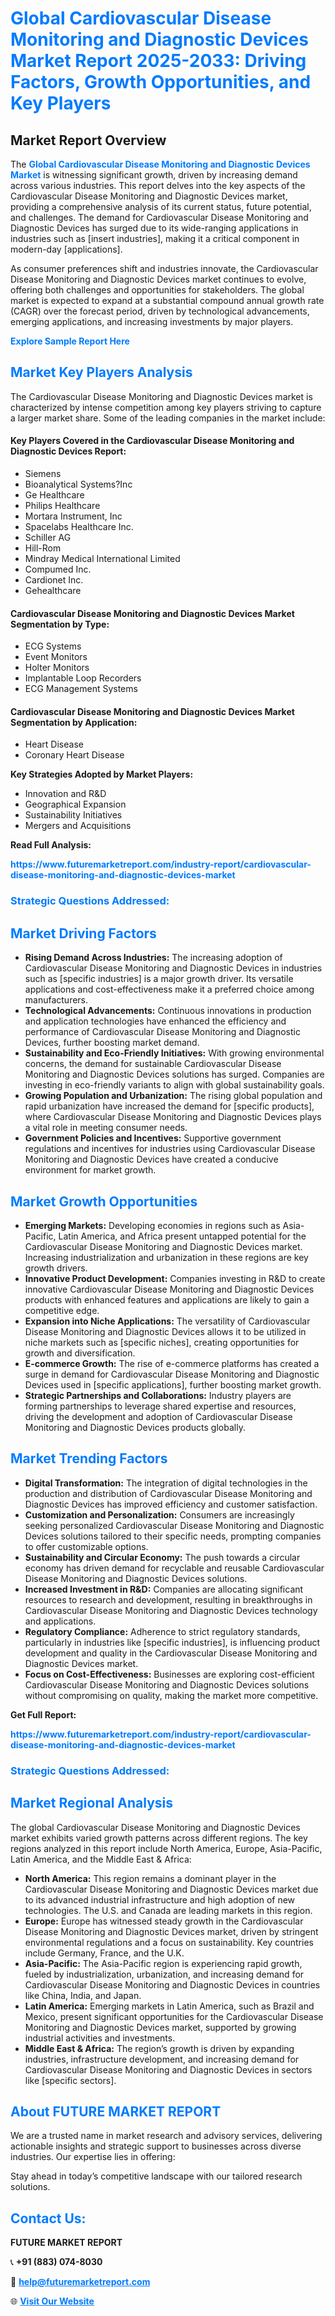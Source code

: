 <h1 style="color: #007BFF;">Global Cardiovascular Disease Monitoring and Diagnostic Devices Market Report 2025-2033: Driving Factors, Growth Opportunities, and Key Players</h1>

<section id="overview">
<h2>Market Report Overview</h2>
<p>The <a href="https://www.futuremarketreport.com/industry-report/cardiovascular-disease-monitoring-and-diagnostic-devices-market" style="color: #007BFF; text-decoration: none;"><strong>Global Cardiovascular Disease Monitoring and Diagnostic Devices Market</strong></a> is witnessing significant growth, driven by increasing demand across various industries. This report delves into the key aspects of the Cardiovascular Disease Monitoring and Diagnostic Devices market, providing a comprehensive analysis of its current status, future potential, and challenges. The demand for Cardiovascular Disease Monitoring and Diagnostic Devices has surged due to its wide-ranging applications in industries such as [insert industries], making it a critical component in modern-day [applications].</p>
<p>As consumer preferences shift and industries innovate, the Cardiovascular Disease Monitoring and Diagnostic Devices market continues to evolve, offering both challenges and opportunities for stakeholders. The global market is expected to expand at a substantial compound annual growth rate (CAGR) over the forecast period, driven by technological advancements, emerging applications, and increasing investments by major players.</p>
</section>

<section id="overview">
<p><a href="https://www.futuremarketreport.com/request-sample/reportId=62602" style="color: #007BFF; text-decoration: none;"><strong>Explore Sample Report Here</strong></a></p>
</section>

<section id="key-players">
<h2 style="color: #007BFF;">Market Key Players Analysis</h2>
<p>The Cardiovascular Disease Monitoring and Diagnostic Devices market is characterized by intense competition among key players striving to capture a larger market share. Some of the leading companies in the market include:</p>
<h4>Key Players Covered in the Cardiovascular Disease Monitoring and Diagnostic Devices Report:</h4>
<ul><li>Siemens</li><li>Bioanalytical Systems?Inc</li><li>Ge Healthcare</li><li>Philips Healthcare</li><li>Mortara Instrument, Inc</li><li>Spacelabs Healthcare Inc.</li><li>Schiller AG</li><li>Hill-Rom</li><li>Mindray Medical International Limited</li><li>Compumed Inc.</li><li>Cardionet Inc.</li><li>Gehealthcare</li></ul>
<h4>Cardiovascular Disease Monitoring and Diagnostic Devices Market Segmentation by Type:</h4>
<ul><li>ECG Systems</li><li>Event Monitors</li><li>Holter Monitors</li><li>Implantable Loop Recorders</li><li>ECG Management Systems</li></ul>

<h4>Cardiovascular Disease Monitoring and Diagnostic Devices Market Segmentation by Application:</h4>
<ul><li>Heart Disease</li><li>Coronary Heart Disease</li></ul>
<p><strong>Key Strategies Adopted by Market Players:</strong></p>
<ul>
<li>Innovation and R&D</li>
<li>Geographical Expansion</li>
<li>Sustainability Initiatives</li>
<li>Mergers and Acquisitions</li>
</ul>
</section>

<section>
<p><strong>Read Full Analysis: </strong></p><a href="https://www.futuremarketreport.com/industry-report/cardiovascular-disease-monitoring-and-diagnostic-devices-market" style="color: #007BFF; text-decoration: none;"><strong>https://www.futuremarketreport.com/industry-report/cardiovascular-disease-monitoring-and-diagnostic-devices-market</strong></a>
<h3 style="color: #007BFF;">Strategic Questions Addressed:</h3>
</section>

<section id="driving-factors">
<h2 style="color: #007BFF;">Market Driving Factors</h2>
<ul>
<li><strong>Rising Demand Across Industries:</strong> The increasing adoption of Cardiovascular Disease Monitoring and Diagnostic Devices in industries such as [specific industries] is a major growth driver. Its versatile applications and cost-effectiveness make it a preferred choice among manufacturers.</li>
<li><strong>Technological Advancements:</strong> Continuous innovations in production and application technologies have enhanced the efficiency and performance of Cardiovascular Disease Monitoring and Diagnostic Devices, further boosting market demand.</li>
<li><strong>Sustainability and Eco-Friendly Initiatives:</strong> With growing environmental concerns, the demand for sustainable Cardiovascular Disease Monitoring and Diagnostic Devices solutions has surged. Companies are investing in eco-friendly variants to align with global sustainability goals.</li>
<li><strong>Growing Population and Urbanization:</strong> The rising global population and rapid urbanization have increased the demand for [specific products], where Cardiovascular Disease Monitoring and Diagnostic Devices plays a vital role in meeting consumer needs.</li>
<li><strong>Government Policies and Incentives:</strong> Supportive government regulations and incentives for industries using Cardiovascular Disease Monitoring and Diagnostic Devices have created a conducive environment for market growth.</li>
</ul>
</section>

<section id="growth-opportunities">
<h2 style="color: #007BFF;">Market Growth Opportunities</h2>
<ul>
<li><strong>Emerging Markets:</strong> Developing economies in regions such as Asia-Pacific, Latin America, and Africa present untapped potential for the Cardiovascular Disease Monitoring and Diagnostic Devices market. Increasing industrialization and urbanization in these regions are key growth drivers.</li>
<li><strong>Innovative Product Development:</strong> Companies investing in R&D to create innovative Cardiovascular Disease Monitoring and Diagnostic Devices products with enhanced features and applications are likely to gain a competitive edge.</li>
<li><strong>Expansion into Niche Applications:</strong> The versatility of Cardiovascular Disease Monitoring and Diagnostic Devices allows it to be utilized in niche markets such as [specific niches], creating opportunities for growth and diversification.</li>
<li><strong>E-commerce Growth:</strong> The rise of e-commerce platforms has created a surge in demand for Cardiovascular Disease Monitoring and Diagnostic Devices used in [specific applications], further boosting market growth.</li>
<li><strong>Strategic Partnerships and Collaborations:</strong> Industry players are forming partnerships to leverage shared expertise and resources, driving the development and adoption of Cardiovascular Disease Monitoring and Diagnostic Devices products globally.</li>
</ul>
</section>

<section id="trending-factors">
<h2 style="color: #007BFF;">Market Trending Factors</h2>
<ul>
<li><strong>Digital Transformation:</strong> The integration of digital technologies in the production and distribution of Cardiovascular Disease Monitoring and Diagnostic Devices has improved efficiency and customer satisfaction.</li>
<li><strong>Customization and Personalization:</strong> Consumers are increasingly seeking personalized Cardiovascular Disease Monitoring and Diagnostic Devices solutions tailored to their specific needs, prompting companies to offer customizable options.</li>
<li><strong>Sustainability and Circular Economy:</strong> The push towards a circular economy has driven demand for recyclable and reusable Cardiovascular Disease Monitoring and Diagnostic Devices solutions.</li>
<li><strong>Increased Investment in R&D:</strong> Companies are allocating significant resources to research and development, resulting in breakthroughs in Cardiovascular Disease Monitoring and Diagnostic Devices technology and applications.</li>
<li><strong>Regulatory Compliance:</strong> Adherence to strict regulatory standards, particularly in industries like [specific industries], is influencing product development and quality in the Cardiovascular Disease Monitoring and Diagnostic Devices market.</li>
<li><strong>Focus on Cost-Effectiveness:</strong> Businesses are exploring cost-efficient Cardiovascular Disease Monitoring and Diagnostic Devices solutions without compromising on quality, making the market more competitive.</li>
</ul>
</section>

<section>
<p><strong>Get Full Report: </strong></p><a href="https://www.futuremarketreport.com/industry-report/cardiovascular-disease-monitoring-and-diagnostic-devices-market" style="color: #007BFF; text-decoration: none;"><strong>https://www.futuremarketreport.com/industry-report/cardiovascular-disease-monitoring-and-diagnostic-devices-market</strong></a>
<h3 style="color: #007BFF;">Strategic Questions Addressed:</h3>
</section>


<section id="regional-analysis">
<h2 style="color: #007BFF;">Market Regional Analysis</h2>
<p>The global Cardiovascular Disease Monitoring and Diagnostic Devices market exhibits varied growth patterns across different regions. The key regions analyzed in this report include North America, Europe, Asia-Pacific, Latin America, and the Middle East & Africa:</p>
<ul>
<li><strong>North America:</strong> This region remains a dominant player in the Cardiovascular Disease Monitoring and Diagnostic Devices market due to its advanced industrial infrastructure and high adoption of new technologies. The U.S. and Canada are leading markets in this region.</li>
<li><strong>Europe:</strong> Europe has witnessed steady growth in the Cardiovascular Disease Monitoring and Diagnostic Devices market, driven by stringent environmental regulations and a focus on sustainability. Key countries include Germany, France, and the U.K.</li>
<li><strong>Asia-Pacific:</strong> The Asia-Pacific region is experiencing rapid growth, fueled by industrialization, urbanization, and increasing demand for Cardiovascular Disease Monitoring and Diagnostic Devices in countries like China, India, and Japan.</li>
<li><strong>Latin America:</strong> Emerging markets in Latin America, such as Brazil and Mexico, present significant opportunities for the Cardiovascular Disease Monitoring and Diagnostic Devices market, supported by growing industrial activities and investments.</li>
<li><strong>Middle East & Africa:</strong> The region’s growth is driven by expanding industries, infrastructure development, and increasing demand for Cardiovascular Disease Monitoring and Diagnostic Devices in sectors like [specific sectors].</li>
</ul>
</section>

<footer>
<h2 style="color: #007BFF;">About FUTURE MARKET REPORT</h2>
<p>We are a trusted name in market research and advisory services, delivering actionable insights and strategic support to businesses across diverse industries. Our expertise lies in offering:</p>

<p>Stay ahead in today’s competitive landscape with our tailored research solutions.</p>

<h2 style="color: #007BFF;">Contact Us:</h2>
<p><strong>FUTURE MARKET REPORT</strong></p>
<p>📞 <strong>+91 (883) 074-8030</strong></p>
<p>📧 <strong><a href="mailto:help@futuremarketreport.com" style="color: #007BFF;">help@futuremarketreport.com</a></strong></p>
<p>🌐 <strong><a href="https://www.futuremarketreport.com/" style="color: #007BFF;">Visit Our Website</a></strong></p>
</footer>